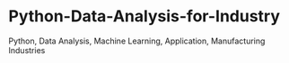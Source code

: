 # Python-Data-Analysis-for-Industry  
Python, Data Analysis, Machine Learning, Application, Manufacturing Industries  

